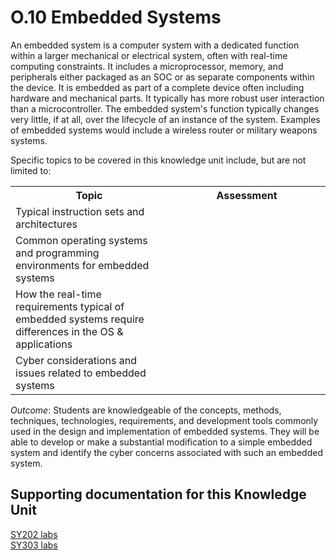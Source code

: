 # O.10 Embedded Systems

An embedded system is a computer system with a dedicated function within
a larger mechanical or electrical system, often with real-time computing
constraints. It includes a microprocessor, memory, and peripherals
either packaged as an SOC or as separate components within the device.
It is embedded as part of a complete device often including hardware and
mechanical parts. It typically has more robust user interaction than a
microcontroller. The embedded system's function typically changes very
little, if at all, over the lifecycle of an instance of the system.
Examples of embedded systems would include a wireless router or military
weapons systems.

Specific topics to be covered in this knowledge unit include, but are
not limited to:


<table>
	<tbody>
		<tr>
			<th>Topic</th>
			<th>Assessment</th>
		</tr>
		<tr>
			<td width="50%">Typical instruction sets and architectures</td>
			<td width="50%"></td>
		</tr>
		<tr>
			<td width="50%">Common operating systems and programming environments for embedded systems</td>
			<td width="50%"></td>
		</tr>
		<tr>
			<td width="50%">How the real-time requirements typical of embedded systems require differences in the OS & applications</td>
			<td width="50%"></td>
		</tr>
		<tr>
			<td width="50%">Cyber considerations and issues related to embedded systems</td>
			<td width="50%"></td>
		</tr>
	</tbody>
</table>

*Outcome*: Students are knowledgeable of the concepts, methods,
techniques, technologies, requirements, and development tools commonly
used in the design and implementation of embedded systems. They will be
able to develop or make a substantial modification to a simple embedded
system and identify the cyber concerns associated with such an embedded
system.

## Supporting documentation for this Knowledge Unit

[SY202 labs](../../Course%20Documents/SY202%20CYBER%20SYSTEMS%20ENGINEERING/Labs)\
[SY303 labs](../../Course%20Documents/SY303%20CYBER%20SYSTEMS%20ARCHITECTURE)

